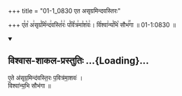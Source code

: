 +++
title = "01-1_0830 एत असृग्रमिन्दवस्तिरः"

+++
ए꣣त꣡ अ꣢सृग्र꣣मि꣡न्द꣢वस्ति꣣रः꣢ प꣣वि꣡त्र꣢मा꣣श꣡वः꣢। वि꣡श्वा꣢न्य꣣भि꣡ सौभ꣢꣯गा ॥ 01-1:0830 ॥

<div class="js_include" newlevelforh1="2" title="विश्वास-शाकल-प्रस्तुतिः" unfilled url="/vedAH_Rk/shAkalam/saMhitA/vishvAsa-prastutiH/09/062/01_ete_asRgramindavastiraH.md">
<details open><summary><h2>विश्वास-शाकल-प्रस्तुतिः ...{Loading}...</h2></summary>


ए॒ते अ॑सृग्र॒मिन्द॑वस्ति॒रः प॒वित्र॑मा॒शवः॑ ।  
विश्वा॑न्य॒भि सौभ॑गा ॥

</details>
</div>